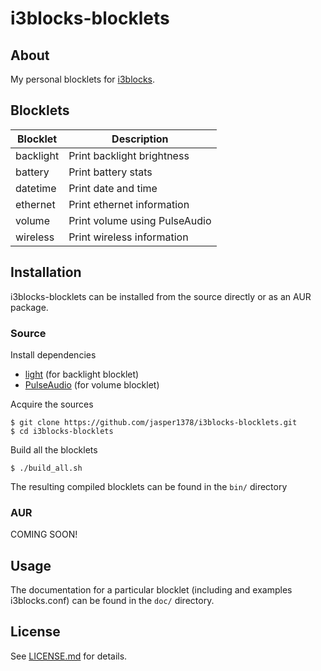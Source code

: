 # i3blocks-blocklets

## About
My personal blocklets for [i3blocks](https://github.com/vivien/i3blocks).

## Blocklets
Blocklet | Description
---|---
backlight | Print backlight brightness
battery | Print battery stats
datetime | Print date and time
ethernet | Print ethernet information
volume | Print volume using PulseAudio
wireless | Print wireless information

## Installation
i3blocks-blocklets can be installed from the source directly or as an AUR package.

### Source
Install dependencies
- [light](https://github.com/haikarainen/light) (for backlight blocklet)
- [PulseAudio](https://www.freedesktop.org/wiki/Software/PulseAudio/) (for volume blocklet)

Acquire the sources
```
$ git clone https://github.com/jasper1378/i3blocks-blocklets.git
$ cd i3blocks-blocklets
```
Build all the blocklets
```
$ ./build_all.sh
```
The resulting compiled blocklets can be found in the `bin/` directory

### AUR
COMING SOON!

## Usage
The documentation for a particular blocklet (including and examples i3blocks.conf) can be found in the `doc/` directory.

## License
See [LICENSE.md](LICENSE.md) for details.
